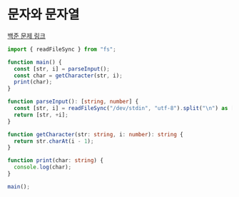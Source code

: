 # 문자와 문자열

[백준 문제 링크](https://www.acmicpc.net/problem/27866)

```typescript
import { readFileSync } from "fs";

function main() {
  const [str, i] = parseInput();
  const char = getCharacter(str, i);
  print(char);
}

function parseInput(): [string, number] {
  const [str, i] = readFileSync("/dev/stdin", "utf-8").split("\n") as [string, string];
  return [str, +i];
}

function getCharacter(str: string, i: number): string {
  return str.charAt(i - 1);
}

function print(char: string) {
  console.log(char);
}

main();
```
